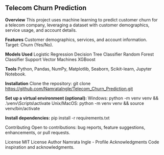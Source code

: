 ## **Telecom Churn Prediction**

**Overview**
This project uses machine learning to predict customer churn for a telecom company, leveraging a dataset with customer demographics, service usage, and account details.

**Features**
Customer demographics, services, and account information.
Target: Churn (Yes/No).

**Models Used**
Logistic Regression
Decision Tree Classifier
Random Forest Classifier
Support Vector Machines
XGBoost

**Tools**
Python, Pandas, NumPy, Matplotlib, Seaborn, Scikit-learn, Jupyter Notebook.

**Installation**
Clone the repository: git clone https://github.com/NamrataIngle/Telecom_Churn_Prediction.git

**Set up a virtual environment (optional):**
Windows: python -m venv venv && .\venv\Scripts\activate
Unix/MacOS: python -m venv venv && source venv/bin/activate

**Install dependencies:**
pip install -r requirements.txt

Contributing
Open to contributions: bug reports, feature suggestions, enhancements, or pull requests.

License
MIT License
Author
Namrata Ingle - Profile
Acknowledgments
Code inspiration and acknowledgments.
